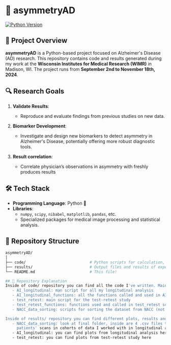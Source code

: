 # 🧠 asymmetryAD

[![Python Version](https://img.shields.io/badge/Python-3.x-blue)](https://www.python.org/downloads/)

## 📖 Project Overview

**asymmetryAD** is a Python-based project focused on Alzheimer's Disease (AD) research. This repository contains code and results generated during my work at the **Wisconsin Institutes for Medical Research (WIMR)** in Madison, WI. The project runs from **September 2nd to November 18th, 2024**.

## 🔍 Research Goals

1. **Validate Results**: 
   - Reproduce and evaluate findings from previous studies on new data.
   
2. **Biomarker Development**:
   - Investigate and design new biomarkers to detect asymmetry in Alzheimer's Disease, potentially offering more robust diagnostic tools.

3. **Result correlation**:
   - Correlate physician’s observations in asymmetry with freshly produces results

## 🛠️ Tech Stack

- **Programming Language**: Python 🐍
- **Libraries**: 
   - `numpy`, `scipy`, `nibabel`, `matplotlib`, `pandas`, etc.
   - Specialized packages for medical image processing and statistical analysis.
   
## 📁 Repository Structure

```bash
asymmetryAD/
│
├── code/                            # Python scripts for calculation, sorting and analyzing 
├── results/                         # Output files and results of experiments
└── README.md                        # This file!

## 📁 Repository Explanation
Inside of code/ repository you can find all the code I've written. Main scripts are:
   - AI_longitudinal: man script for all my longitudinal analysis
   - AI_longitudinal_functions: all the functions called and used in AI_longitudinal script
   - test_retest: main script for the test-retest study
   - test_retest_functions: functions used and called in test_retest script
   - NACC_data_sorting: scripts for sorting the dataset from NACC (not important for you)

Inside of results/ repository you can find different plots, results and .csv files I produced with my code scripts. Main results folder are:
   - NACC_data_sorting: look at final folder, inside are 4 .csv files that contain info on    
     patients' scans in cohorts of data I worked with in longitudinal analysis
   - AI_longitudinal: you can find plots from longitudinal analysis here
   - test_retest: you can find plots from test-retest study here
